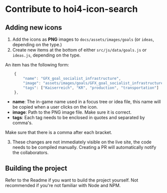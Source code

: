 # Contribute to hoi4-icon-search

## Adding new icons

1. Add the icons as **PNG** images to `docs/assets/images/goals` (or `ideas`, depending on the type.)
2. Create new items at the bottom of either `src/js/data/goals.js` or `ideas.js`, depending on the type.

An item has the following form:

```js
	{
		"name": "GFX_goal_socialist_infrastructure",
		"image": "assets/images/goals/GFX_goal_socialist_infrastructure.png",
		"tags": ["Kaiserreich", "KR", "production", "transportation"]
	},
```
- **name**: The in-game name used in a focus tree or idea file, this name will be copied when a user clicks on the icon.
- **image**: Path to the PNG image file. Make sure it is correct.
- **tags**: Each tag needs to be enclosed in quotes and separated by comma's.

Make sure that there is a comma after each bracket.

3. These changes are not immediately visible on the live site, the code needs to be compiled manually. Creating a PR will automatically notify the collaborators.

## Building the project

Refer to the Readme if you want to build the project yourself. Not recommended if you're not familiar with Node and NPM.
